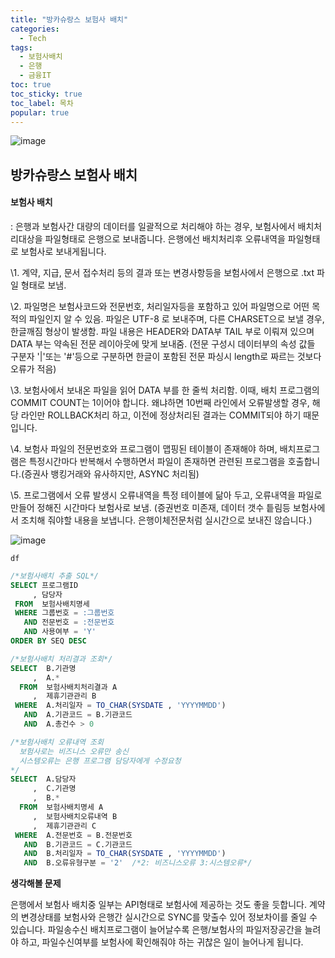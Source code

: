 ```yaml
---
title: "방카슈랑스 보험사 배치"
categories:
  - Tech
tags: 
  - 보험사배치
  - 은행
  - 금융IT
toc: true
toc_sticky: true
toc_label: 목차
popular: true
---
```

![image](https://py0777.github.io/assets/image/banca-batch/banca-batch_1.jpg)
## **방카슈랑스 보험사 배치**

#### **보험사 배치**

: 은행과 보험사간 대량의 데이터를 일괄적으로 처리해야 하는 경우, 보험사에서 배치처리대상을 파일형태로 은행으로 보내줍니다. 은행에선 배치처리후 오류내역을 파일형태로 보험사로 보내게됩니다.

\1. 계약, 지급, 문서 접수처리 등의 결과 또는 변경사항등을 보험사에서 은행으로 .txt 파일 형태로 보냄.

\2. 파일명은 보험사코드와 전문번호, 처리일자등을 포함하고 있어 파일명으로 어떤 목적의 파일인지 알 수 있음. 파일은 UTF-8 로 보내주며, 다른 CHARSET으로 보낼 경우, 한글깨짐 형상이 발생함. 파일 내용은 HEADER와 DATA부 TAIL 부로 이뤄져 있으며 DATA 부는 약속된 전문 레이아웃에 맞게 보내줌.
(전문 구성시 데이터부의 속성 값들 구분자 '|'또는 '#'등으로 구분하면 한글이 포함된 전문 파싱시 length로 짜르는 것보다 오류가 적음)

\3. 보험사에서 보내온 파일을 읽어 DATA 부를 한 줄씩 처리함. 이때, 배치 프로그램의 COMMIT COUNT는 1이어야 합니다. 왜냐하면 10번째 라인에서 오류발생할 경우, 해당 라인만 ROLLBACK처리 하고, 이전에 정상처리된 결과는 COMMIT되야 하기 때문입니다.

\4. 보험사 파일의 전문번호와 프로그램이 맵핑된 테이블이 존재해야 하며, 배치프로그램은 특정시간마다 반복해서 수행하면서 파일이 존재하면 관련된 프로그램을 호출합니다.(증권사 뱅킹거래와 유사하지만, ASYNC 처리됨)

\5. 프로그램에서 오류 발생시 오류내역을 특정 테이블에 닮아 두고, 오류내역을 파일로만들어 정해진 시간마다 보험사로 보냄.  (증권번호 미존재, 데이터 갯수 틑림등 보험사에서 조치해 줘야할 내용을 보냅니다. 은행이체전문처럼 실시간으로 보내진 않습니다.)

![image](https://py0777.github.io/assets/image/banca-batch/banca-batch_2.jpg)

```uml
df
```

```SQL
/*보험사배치 추출 SQL*/
SELECT 프로그램ID
     , 담당자
 FROM  보험사배치명세    
 WHERE 그룹번호 = :그룹번호
   AND 전문번호 = :전문번호
   AND 사용여부 = 'Y'
ORDER BY SEQ DESC

/*보험사배치 처리결과 조회*/
SELECT  B.기관명
     ,  A.*
  FROM  보험사배치처리결과 A
     ,  제휴기관관리 B
 WHERE  A.처리일자 = TO_CHAR(SYSDATE , 'YYYYMMDD')
   AND  A.기관코드 = B.기관코드
   AND  A.총건수 > 0

/*보험사배치 오류내역 조회
  보험사로는 비즈니스 오류만 송신
  시스템오류는 은행 프로그램 담당자에게 수정요청
*/
SELECT  A.담당자
     ,  C.기관명
     ,  B.*
  FROM  보험사배치명세 A
     ,  보험사배치오류내역 B
     ,  제휴기관관리 C
 WHERE  A.전문번호 = B.전문번호
   AND  B.기관코드 = C.기관코드
   AND  B.처리일자 = TO_CHAR(SYSDATE , 'YYYYMMDD')
   AND  B.오류유형구분 = '2'  /*2: 비즈니스오류 3:시스템오류*/
```

**생각해볼 문제**

은행에서 보험사 배치중 일부는 API형태로 보험사에 제공하는 것도 좋을 듯합니다. 계약의 변경상태를 보험사와 은행간 실시간으로 SYNC를 맞출수 있어 정보차이를 줄일 수 있습니다. 파일송수신 배치프로그램이 늘어날수록 은행/보험사의 파일저장공간을 늘려야 하고, 파일수신여부를 보험사에 확인해줘야 하는 귀찮은 일이 늘어나게 됩니다.